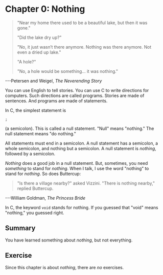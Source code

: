 # Chapter 0: Nothing

> "Near my home there used to be a beautiful lake, but then it was gone."
>
> "Did the lake dry up?"
>
> "No, it just wasn’t there anymore.
> Nothing was there anymore. Not even a dried up lake."
>
> "A hole?"
>
> "No, a hole would be something...
> it was nothing."

---Petersen and Weigel, _The Neverending Story_

You can use English to tell stories.
You can use C to write directions for computers.
Such directions are called programs.
Stories are made of sentences.
And programs are made of statements.

In C, the simplest statement is

    ;

(a semicolon).
This is called a null statement.
"Null" means "nothing."
The null statement means "do nothing."

All statements must end in a semicolon.
A null statement has a semicolon, a whole semicolon, and nothing but a semicolon.
A null statement is _nothing_, followed by a semicolon.

_Nothing_ does a good job in a null statement.
But, sometimes, you need _something_ to stand for _nothing_.
When I talk, I use the word "nothing" to stand for _nothing_.
So does Buttercup:

> "Is there a village nearby?" asked Vizzini.
> "There is nothing nearby," replied Buttercup.

---William Goldman, _The Princess Bride_

In C, the keyword `void` stands for nothing.
If you guessed that "void" means "nothing," you guessed right.

## Summary

You have learned something about _nothing_, but not everything.

## Exercise

Since this chapter is about _nothing_, there are _no_ exercises.
